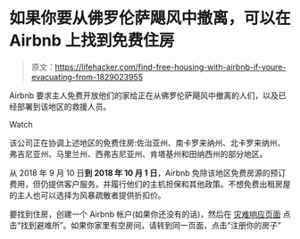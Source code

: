 # 如果你要从佛罗伦萨飓风中撤离，可以在 Airbnb 上找到免费住房

> 原文：<https://lifehacker.com/find-free-housing-with-airbnb-if-youre-evacuating-from-1829023955>

Airbnb 要求主人免费开放他们的家给正在从佛罗伦萨飓风中撤离的人们，以及已经部署到该地区的救援人员。

Watch

该公司正在协调上述地区的免费住房:佐治亚州、南卡罗来纳州、北卡罗来纳州、弗吉尼亚州、马里兰州、西弗吉尼亚州、肯塔基州和田纳西州的部分地区。

从 2018 年 9 月 10 日**到 2018 年 10 月 1 日**，Airbnb 免除该地区免费房源的预订费用，但仍提供客户服务，并履行他们的主机担保和其他政策。不想免费出租房屋的主人也可以选择为风暴疏散者提供折扣价。

要找到住房，创建一个 Airbnb 帐户(如果你还没有的话)，然后在 [灾难响应页面](https://www.airbnb.com/welcome/evacuees/hurricane-florence-2018) 点击“找到避难所”。如果你家里有空房间，请转到同一页面，点击“注册你的房子”